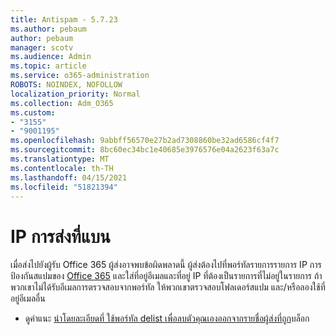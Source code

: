 ```yaml
---
title: Antispam - 5.7.23
ms.author: pebaum
author: pebaum
manager: scotv
ms.audience: Admin
ms.topic: article
ms.service: o365-administration
ROBOTS: NOINDEX, NOFOLLOW
localization_priority: Normal
ms.collection: Adm_O365
ms.custom:
- "3155"
- "9001195"
ms.openlocfilehash: 9abbff56570e27b2ad7308860be32ad6586cf4f7
ms.sourcegitcommit: 8bc60ec34bc1e40685e3976576e04a2623f63a7c
ms.translationtype: MT
ms.contentlocale: th-TH
ms.lasthandoff: 04/15/2021
ms.locfileid: "51821394"
---
```

# <a name="banned-sending-ip"></a>IP การส่งที่แบน

เมื่อส่งไปยังผู้รับ Office 365 ผู้ส่งอาจพบข้อผิดพลาดนี้ ผู้ส่งต้องไปที่พอร์ทัลรายการรายการ IP การป้องกันสแปมของ [Office 365](https://sender.office.com/) และใส่ที่อยู่อีเมลและที่อยู่ IP ที่ต้องเป็นรายการที่ไม่อยู่ในรายการ ถ้าพวกเขาไม่ได้รับอีเมลการตรวจสอบจากพอร์ทัล ให้พวกเขาตรวจสอบโฟลเดอร์สแปม และ/หรือลองใช้ที่อยู่อีเมลอื่น 

- ดูคําแนะ [นําโดยละเอียดที่ ใช้พอร์ทัล delist เพื่อลบตัวคุณเองออกจากรายชื่อผู้ส่งที่ถูก](https://docs.microsoft.com/microsoft-365/security/office-365-security/use-the-delist-portal-to-remove-yourself-from-the-office-365-blocked-senders-lis?view=o365-worldwide)บล็อก
